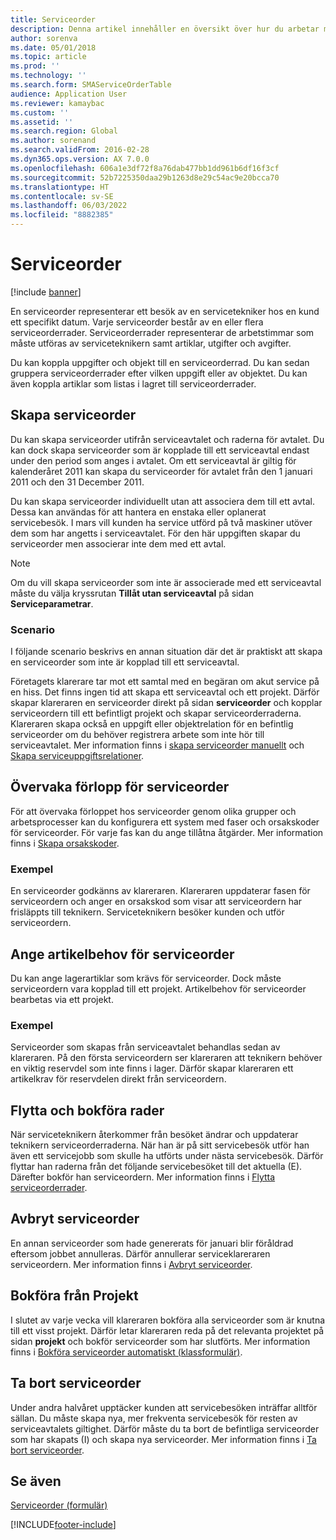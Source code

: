 ```yaml
---
title: Serviceorder
description: Denna artikel innehåller en översikt över hur du arbetar med serviceorder.
author: sorenva
ms.date: 05/01/2018
ms.topic: article
ms.prod: ''
ms.technology: ''
ms.search.form: SMAServiceOrderTable
audience: Application User
ms.reviewer: kamaybac
ms.custom: ''
ms.assetid: ''
ms.search.region: Global
ms.author: sorenand
ms.search.validFrom: 2016-02-28
ms.dyn365.ops.version: AX 7.0.0
ms.openlocfilehash: 606a1e3df72f8a76dab477bb1dd961b6df16f3cf
ms.sourcegitcommit: 52b7225350daa29b1263d8e29c54ac9e20bcca70
ms.translationtype: HT
ms.contentlocale: sv-SE
ms.lasthandoff: 06/03/2022
ms.locfileid: "8882385"
---
```

# <a name="service-orders"></a>Serviceorder

[!include [banner](../includes/banner.md)]

En serviceorder representerar ett besök av en servicetekniker hos en kund ett specifikt datum. Varje serviceorder består av en eller flera serviceorderrader. Serviceorderrader representerar de arbetstimmar som måste utföras av serviceteknikern samt artiklar, utgifter och avgifter.

Du kan koppla uppgifter och objekt till en serviceorderrad. Du kan sedan gruppera serviceorderrader efter vilken uppgift eller av objektet. Du kan även koppla artiklar som listas i lagret till serviceorderrader.

## <a name="create-service-orders"></a>Skapa serviceorder

Du kan skapa serviceorder utifrån serviceavtalet och raderna för avtalet. Du kan dock skapa serviceorder som är kopplade till ett serviceavtal endast under den period som anges i avtalet. Om ett serviceavtal är giltig för kalenderåret 2011 kan skapa du serviceorder för avtalet från den 1 januari 2011 och den 31 December 2011.

Du kan skapa serviceorder individuellt utan att associera dem till ett avtal. Dessa kan användas för att hantera en enstaka eller oplanerat servicebesök. I mars vill kunden ha service utförd på två maskiner utöver dem som har angetts i serviceavtalet. För den här uppgiften skapar du serviceorder men associerar inte dem med ett avtal.


> [!NOTE]
> Om du vill skapa serviceorder som inte är associerade med ett serviceavtal måste du välja kryssrutan **Tillåt utan serviceavtal** på sidan **Serviceparametrar**.

### <a name="scenario"></a>Scenario

I följande scenario beskrivs en annan situation där det är praktiskt att skapa en serviceorder som inte är kopplad till ett serviceavtal.

Företagets klarerare tar mot ett samtal med en begäran om akut service på en hiss. Det finns ingen tid att skapa ett serviceavtal och ett projekt. Därför skapar klareraren en serviceorder direkt på sidan **serviceorder** och kopplar serviceordern till ett befintligt projekt och skapar serviceorderraderna. Klareraren skapa också en uppgift eller objektrelation för en befintlig serviceorder om du behöver registrera arbete som inte hör till serviceavtalet. Mer information finns i [skapa serviceorder manuellt](create-service-orders-manually.md) och [Skapa serviceuppgiftsrelationer](create-service-task-relations.md).

## <a name="monitor-the-progress-of-service-orders"></a>Övervaka förlopp för serviceorder

För att övervaka förloppet hos serviceorder genom olika grupper och arbetsprocesser kan du konfigurera ett system med faser och orsakskoder för serviceorder. För varje fas kan du ange tillåtna åtgärder. Mer information finns i [Skapa orsakskoder](create-reason-codes.md).

### <a name="example"></a>Exempel

En serviceorder godkänns av klareraren. Klareraren uppdaterar fasen för serviceordern och anger en orsakskod som visar att serviceordern har frisläppts till teknikern. Serviceteknikern besöker kunden och utför serviceordern.

## <a name="specify-item-requirements-for-service-orders"></a>Ange artikelbehov för serviceorder

Du kan ange lagerartiklar som krävs för serviceorder. Dock måste serviceordern vara kopplad till ett projekt. Artikelbehov för serviceorder bearbetas via ett projekt. 

### <a name="example"></a>Exempel

Serviceorder som skapas från serviceavtalet behandlas sedan av klareraren. På den första serviceordern ser klareraren att teknikern behöver en viktig reservdel som inte finns i lager. Därför skapar klareraren ett artikelkrav för reservdelen direkt från serviceordern.

## <a name="move-and-post-lines"></a>Flytta och bokföra rader

När serviceteknikern återkommer från besöket ändrar och uppdaterar teknikern serviceorderraderna. När han är på sitt servicebesök utför han även ett servicejobb som skulle ha utförts under nästa servicebesök. Därför flyttar han raderna från det följande servicebesöket till det aktuella (E). Därefter bokför han serviceordern. Mer information finns i [Flytta serviceorderrader](move-service-order-lines.md).

## <a name="cancel-service-orders"></a>Avbryt serviceorder

En annan serviceorder som hade genererats för januari blir föråldrad eftersom jobbet annulleras. Därför annullerar serviceklareraren serviceordern. Mer information finns i [Avbryt serviceorder](cancel-service-orders.md).

## <a name="post-from-projects"></a>Bokföra från Projekt

I slutet av varje vecka vill klareraren bokföra alla serviceorder som är knutna till ett visst projekt. Därför letar klareraren reda på det relevanta projektet på sidan **projekt** och bokför serviceorder som har slutförts. Mer information finns i [Bokföra serviceorder automatiskt (klassformulär)](https://technet.microsoft.com/library/aa574685\(v=ax.60\)).

## <a name="delete-service-orders"></a>Ta bort serviceorder

Under andra halvåret upptäcker kunden att servicebesöken inträffar alltför sällan. Du måste skapa nya, mer frekventa servicebesök för resten av serviceavtalets giltighet. Därför måste du ta bort de befintliga serviceorder som har skapats (I) och skapa nya serviceorder. Mer information finns i [Ta bort serviceorder](delete-service-orders.md).

## <a name="see-also"></a>Se även

[Serviceorder (formulär)](https://technet.microsoft.com/library/aa554361\(v=ax.60\))

  




[!INCLUDE[footer-include](../../includes/footer-banner.md)]